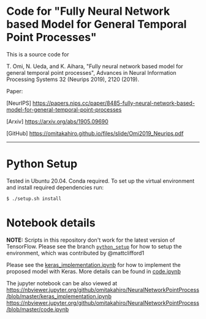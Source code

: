 # Code for "Fully Neural Network based Model for General Temporal Point Processes"

This is a source code for

T. Omi, N. Ueda, and K. Aihara, "Fully neural network based model for general temporal point processes", Advances in Neural Information Processing Systems 32 (Neurips 2019), 2120 (2019).

Paper:

[NeurIPS] https://papers.nips.cc/paper/8485-fully-neural-network-based-model-for-general-temporal-point-processes

[Arxiv] https://arxiv.org/abs/1905.09690

[GitHub] https://omitakahiro.github.io/files/slide/Omi2019_Neurips.pdf

***

# Python Setup
Tested in Ubuntu 20.04. Conda required.
To set up the virtual environment and install required dependencies run:
```
$ ./setup.sh install
```


# Notebook details
**NOTE:** Scripts in this repository don't work for the latest version of TensorFlow. Please see the branch [`python_setup`](https://github.com/omitakahiro/NeuralNetworkPointProcess/tree/python_setup) for how to setup the environment, which was contributed by @mattclifford1

Please see the [keras_implementation.ipynb](https://github.com/omitakahiro/NeuralNetworkPointProcess/blob/master/keras_implementation.ipynb) for how to implement the proposed model with Keras. More details can be found in [code.ipynb](https://github.com/omitakahiro/NeuralNetworkPointProcess/blob/master/code.ipynb)

The jupyter notebook can be also viewed at https://nbviewer.jupyter.org/github/omitakahiro/NeuralNetworkPointProcess/blob/master/keras_implementation.ipynb
https://nbviewer.jupyter.org/github/omitakahiro/NeuralNetworkPointProcess/blob/master/code.ipynb
